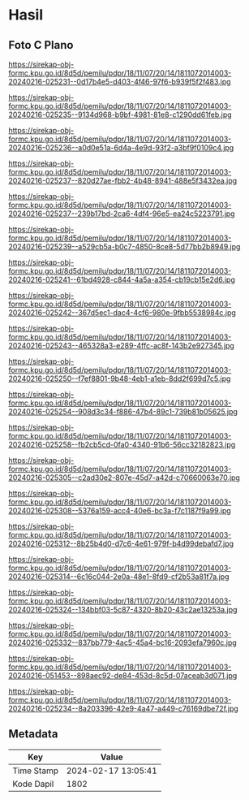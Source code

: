 # Hasil

## Foto C Plano

https://sirekap-obj-formc.kpu.go.id/8d5d/pemilu/pdpr/18/11/07/20/14/1811072014003-20240216-025231--0d17b4e5-d403-4f46-97f6-b939f5f2f483.jpg

https://sirekap-obj-formc.kpu.go.id/8d5d/pemilu/pdpr/18/11/07/20/14/1811072014003-20240216-025235--9134d968-b9bf-4981-81e8-c1290dd61feb.jpg

https://sirekap-obj-formc.kpu.go.id/8d5d/pemilu/pdpr/18/11/07/20/14/1811072014003-20240216-025236--a0d0e51a-6d4a-4e9d-93f2-a3bf9f0109c4.jpg

https://sirekap-obj-formc.kpu.go.id/8d5d/pemilu/pdpr/18/11/07/20/14/1811072014003-20240216-025237--820d27ae-fbb2-4b48-8941-488e5f3432ea.jpg

https://sirekap-obj-formc.kpu.go.id/8d5d/pemilu/pdpr/18/11/07/20/14/1811072014003-20240216-025237--239b17bd-2ca6-4df4-96e5-ea24c5223791.jpg

https://sirekap-obj-formc.kpu.go.id/8d5d/pemilu/pdpr/18/11/07/20/14/1811072014003-20240216-025239--a529cb5a-b0c7-4850-8ce8-5d77bb2b8949.jpg

https://sirekap-obj-formc.kpu.go.id/8d5d/pemilu/pdpr/18/11/07/20/14/1811072014003-20240216-025241--61bd4928-c844-4a5a-a354-cb19cb15e2d6.jpg

https://sirekap-obj-formc.kpu.go.id/8d5d/pemilu/pdpr/18/11/07/20/14/1811072014003-20240216-025242--367d5ec1-dac4-4cf6-980e-9fbb5538984c.jpg

https://sirekap-obj-formc.kpu.go.id/8d5d/pemilu/pdpr/18/11/07/20/14/1811072014003-20240216-025243--465328a3-e289-4ffc-ac8f-143b2e927345.jpg

https://sirekap-obj-formc.kpu.go.id/8d5d/pemilu/pdpr/18/11/07/20/14/1811072014003-20240216-025250--f7ef8801-9b48-4eb1-a1eb-8dd2f699d7c5.jpg

https://sirekap-obj-formc.kpu.go.id/8d5d/pemilu/pdpr/18/11/07/20/14/1811072014003-20240216-025254--908d3c34-f886-47b4-89c1-739b81b05625.jpg

https://sirekap-obj-formc.kpu.go.id/8d5d/pemilu/pdpr/18/11/07/20/14/1811072014003-20240216-025258--fb2cb5cd-0fa0-4340-91b6-56cc32182823.jpg

https://sirekap-obj-formc.kpu.go.id/8d5d/pemilu/pdpr/18/11/07/20/14/1811072014003-20240216-025305--c2ad30e2-807e-45d7-a42d-c70660063e70.jpg

https://sirekap-obj-formc.kpu.go.id/8d5d/pemilu/pdpr/18/11/07/20/14/1811072014003-20240216-025308--5376a159-acc4-40e6-bc3a-f7c1187f9a99.jpg

https://sirekap-obj-formc.kpu.go.id/8d5d/pemilu/pdpr/18/11/07/20/14/1811072014003-20240216-025312--8b25b4d0-d7c6-4e61-979f-b4d99debafd7.jpg

https://sirekap-obj-formc.kpu.go.id/8d5d/pemilu/pdpr/18/11/07/20/14/1811072014003-20240216-025314--6c16c044-2e0a-48e1-8fd9-cf2b53a81f7a.jpg

https://sirekap-obj-formc.kpu.go.id/8d5d/pemilu/pdpr/18/11/07/20/14/1811072014003-20240216-025324--134bbf03-5c87-4320-8b20-43c2ae13253a.jpg

https://sirekap-obj-formc.kpu.go.id/8d5d/pemilu/pdpr/18/11/07/20/14/1811072014003-20240216-025332--837bb779-4ac5-45a4-bc16-2093efa7960c.jpg

https://sirekap-obj-formc.kpu.go.id/8d5d/pemilu/pdpr/18/11/07/20/14/1811072014003-20240216-051453--898aec92-de84-453d-8c5d-07aceab3d071.jpg

https://sirekap-obj-formc.kpu.go.id/8d5d/pemilu/pdpr/18/11/07/20/14/1811072014003-20240216-025234--8a203396-42e9-4a47-a449-c76169dbe72f.jpg


## Metadata

| Key        | Value               |
| ---------- | ------------------- |
| Time Stamp | 2024-02-17 13:05:41 |
| Kode Dapil | 1802                |



